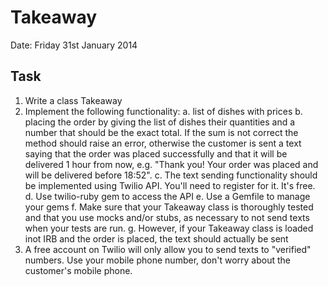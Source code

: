 Takeaway
========

Date: Friday 31st January 2014

Task
----
1. Write a class Takeaway
2. Implement the following functionality:
	a. list of dishes with prices
	b. placing the order by giving the list of dishes their quantities and a number that
		 should be the exact total. If the sum is not correct the method should raise an
		 error, otherwise the customer is sent a text saying that the order was placed 
		 successfully and that it will be delivered 1 hour from now, e.g. "Thank you! Your
		 order was placed and will be delivered before 18:52".
	c. The text sending functionality should be implemented using Twilio API. You'll need 
		 to register for it. It's free.
	d. Use twilio-ruby gem to access the API
	e. Use a Gemfile to manage your gems
	f. Make sure that your Takeaway class is thoroughly tested and that you use mocks and/or 
		 stubs, as necessary to not send texts when your tests are run.
	g. However, if your Takeaway class is loaded inot IRB and the order is placed, the text 
		 should actually be sent
3. A free account on Twilio will only allow you to send texts to "verified" numbers. Use your
	 mobile phone number, don't worry about the customer's mobile phone.

	 